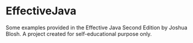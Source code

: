 # EffectiveJava
Some examples provided in the Effective Java Second Edition by Joshua Blosh.
A project created for self-educational purpose only.
